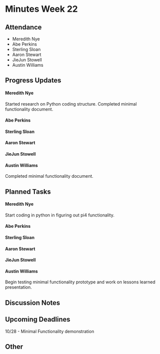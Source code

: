# Minutes Week 22

## Attendance
   - Meredith Nye
   - Abe Perkins
   - Sterling Sloan
   - Aaron Stewart
   - JieJun Stowell
   - Austin Williams

## Progress Updates
#### Meredith Nye
Started research on Python coding structure. Completed minimal functionality document.
#### Abe Perkins
#### Sterling Sloan
#### Aaron Stewart
#### JieJun Stowell
#### Austin Williams
Completed minimal functionality document.

## Planned Tasks
#### Meredith Nye
Start coding in python in figuring out pi4 functionality.
#### Abe Perkins
#### Sterling Sloan
#### Aaron Stewart
#### JieJun Stowell
#### Austin Williams
Begin testing minimal functionality prototype and work on lessons learned presentation.

## Discussion Notes

## Upcoming Deadlines
10/28 - Minimal Functionality demonstration
## Other
